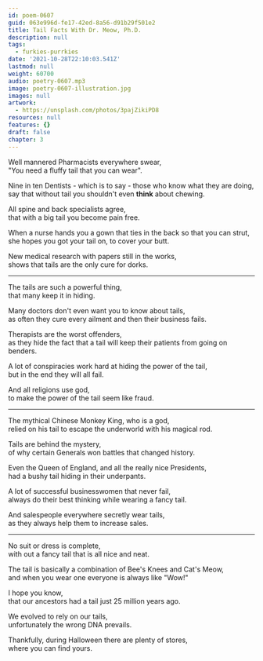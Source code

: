 ```yaml
---
id: poem-0607
guid: 063e996d-fe17-42ed-8a56-d91b29f501e2
title: Tail Facts With Dr. Meow, Ph.D.
description: null
tags:
  - furkies-purrkies
date: '2021-10-28T22:10:03.541Z'
lastmod: null
weight: 60700
audio: poetry-0607.mp3
image: poetry-0607-illustration.jpg
images: null
artwork:
  - https://unsplash.com/photos/3pajZikiPD8
resources: null
features: {}
draft: false
chapter: 3
---
```


Well mannered Pharmacists everywhere swear,\
"You need a fluffy tail that you can wear".

Nine in ten Dentists - which is to say - those who know what they are doing,\
say that without tail you shouldn't even **think** about chewing.

All spine and back specialists agree,\
that with a big tail you become pain free.

When a nurse hands you a gown that ties in the back so that you can strut,\
she hopes you got your tail on, to cover your butt.

New medical research with papers still in the works,\
shows that tails are the only cure for dorks.

---

The tails are such a powerful thing,\
that many keep it in hiding.

Many doctors don't even want you to know about tails,\
as often they cure every ailment and then their business fails.

Therapists are the worst offenders,\
as they hide the fact that a tail will keep their patients from going on benders.

A lot of conspiracies work hard at hiding the power of the tail,\
but in the end they will all fail.

And all religions use god,\
to make the power of the tail seem like fraud.

---

The mythical Chinese Monkey King, who is a god,\
relied on his tail to escape the underworld with his magical rod.

Tails are behind the mystery,\
of why certain Generals won battles that changed history.

Even the Queen of England, and all the really nice Presidents,\
had a bushy tail hiding in their underpants.

A lot of successful businesswomen that never fail,\
always do their best thinking while wearing a fancy tail.

And salespeople everywhere secretly wear tails,\
as they always help them to increase sales.

---

No suit or dress is complete,\
with out a fancy tail that is all nice and neat.

The tail is basically a combination of Bee's Knees and Cat's Meow,\
and when you wear one everyone is always like "Wow!"

I hope you know,\
that our ancestors had a tail just 25 million years ago.

We evolved to rely on our tails,\
unfortunately the wrong DNA prevails.

Thankfully, during Halloween there are plenty of stores,\
where you can find yours.
